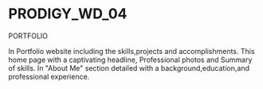 # PRODIGY_WD_04

PORTFOLIO

In Portfolio website including the skills,projects and accomplishments. 
This home page with a captivating headline, Professional photos and Summary of skills.
In "About Me" section detailed with  a background,education,and professional experience.
